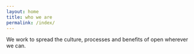 ```yaml
---
layout: home
title: who we are
permalink: /index/
---
```


We work to spread the culture, processes and benefits of open wherever we can.
